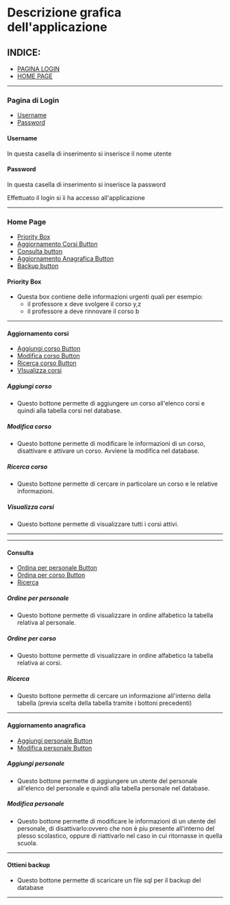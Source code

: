 # Descrizione grafica dell'applicazione

## INDICE:
- [PAGINA LOGIN](#Pagina-di-login)
- [HOME PAGE](#Home-page)
<hr>

### Pagina di Login
- [Username](#Username)
- [Password](#Password)


#### Username
In questa casella di inserimento si inserisce il nome utente 
#### Password
In questa casella di inserimento si inserisce la password

Effettuato il login si ìi ha accesso all'applicazione
<hr>

### Home Page
- [Priority Box](#Priority-Box)
- [Aggiornamento Corsi Button](#Aggiornamento-corsi)
- [Consulta button](#Consulta)
- [Aggiornamento Anagrafica Button](#Aggiornamento-anagrafica)
- [Backup button](#Ottieni-backup)

#### Priority Box
- Questa box contiene delle informazioni urgenti  quali per esempio:
  - il professore x deve svolgere il corso y,z 
  - il professore a deve rinnovare il corso b

---

#### Aggiornamento corsi

- [Aggiungi corso Button](#Aggiungi-corso)
- [Modifica corso Button](#Modifica-corso)
- [Ricerca corso Button](#Ricerca-corso)
- [VIsualizza corsi](#Visualizza-corsi)


##### Aggiungi corso
- Questo bottone permette di aggiungere un corso all'elenco corsi e quindi alla tabella corsi nel database.

##### Modifica corso
- Questo bottone permette di modificare le informazioni di un corso, disattivare e attivare un corso. Avviene la modifica nel database.

##### Ricerca corso
- Questo bottone permette di cercare in particolare un corso e le relative informazioni.

##### Visualizza corsi
- Questo bottone permette di visualizzare tutti i corsi attivi.
<hr>

---

#### Consulta

- [Ordina per personale Button](#Ordine-per-personale)
- [Ordina per corso Button](#Ordine-per-corso)
- [Ricerca](#Ricerca)


##### Ordine per personale
- Questo bottone permette di visualizzare in ordine alfabetico la tabella relativa al personale.

##### Ordine per corso
- Questo bottone permette di visualizzare in ordine alfabetico la tabella relativa ai corsi.

##### Ricerca
- Questo bottone permette di cercare un informazione all'interno della tabella (previa scelta della tabella tramite i bottoni precedenti)
<hr>

#### Aggiornamento anagrafica

- [Aggiungi personale Button](#Aggiungi-personale)  
- [Modifica personale Button](#Modifica-personale)

##### Aggiungi personale 
- Questo bottone permette di aggiungere un utente del personale all'elenco del personale e quindi alla tabella personale nel database.

##### Modifica personale
- Questo bottone permette di modificare le informazioni di un utente del personale, di disattivarlo:ovvero che non è piu presente all'interno del plesso scolastico, oppure di riattivarlo nel caso in cui ritornasse in quella scuola.
<hr>

#### Ottieni backup
- Questo bottone permette di scaricare un file sql per il backup del database

<hr>
